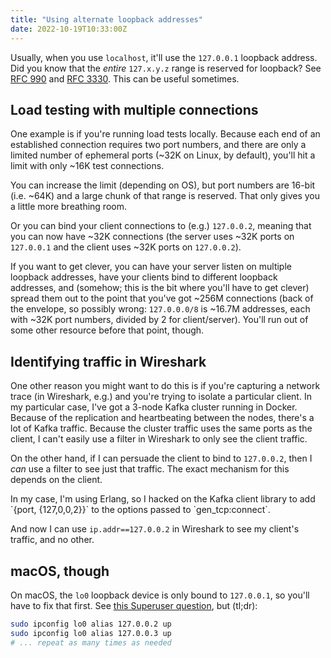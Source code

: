 ```yaml
---
title: "Using alternate loopback addresses"
date: 2022-10-19T10:33:00Z
---
```


Usually, when you use `localhost`, it'll use the `127.0.0.1` loopback address. Did you know that the _entire_
`127.x.y.z` range is reserved for loopback? See [RFC 990][rfc990] and [RFC 3330][rfc3330]. This can be useful sometimes.

[rfc990]: https://www.ietf.org/rfc/rfc990.html#page-6
[rfc3330]: https://www.ietf.org/rfc/rfc3330.html#section-2

## Load testing with multiple connections

One example is if you're running load tests locally. Because each end of an established connection requires two port
numbers, and there are only a limited number of ephemeral ports (~32K on Linux, by default), you'll hit a limit with
only ~16K test connections.

You can increase the limit (depending on OS), but port numbers are 16-bit (i.e. ~64K) and a large chunk of that range is
reserved. That only gives you a little more breathing room.

Or you can bind your client connections to (e.g.) `127.0.0.2`, meaning that you can now have ~32K connections (the
server uses ~32K ports on `127.0.0.1` and the client uses ~32K ports on `127.0.0.2`).

If you want to get clever, you can have your server listen on multiple loopback addresses, have your clients bind to
different loopback addresses, and (somehow; this is the bit where you'll have to get clever) spread them out to the
point that you've got ~256M connections (back of the envelope, so possibly wrong: `127.0.0.0/8` is ~16.7M addresses,
each with ~32K port numbers, divided by 2 for client/server). You'll run out of some other resource before that point,
though.

## Identifying traffic in Wireshark

One other reason you might want to do this is if you're capturing a network trace (in Wireshark, e.g.) and you're trying
to isolate a particular client. In my particular case, I've got a 3-node Kafka cluster running in Docker. Because of the
replication and heartbeating between the nodes, there's a lot of Kafka traffic. Because the cluster traffic uses the
same ports as the client, I can't easily use a filter in Wireshark to only see the client traffic.

On the other hand, if I can persuade the client to bind to `127.0.0.2`, then I _can_ use a filter to see just that
traffic. The exact mechanism for this depends on the client.

<div class="callout callout-secondary" markdown="span">
In my case, I'm using Erlang, so I hacked on the Kafka client library to add `{port, {127,0,0,2}}` to the options passed
to `gen_tcp:connect`.
</div>

And now I can use `ip.addr==127.0.0.2` in Wireshark to see my client's traffic, and no other.

## macOS, though

On macOS, the `lo0` loopback device is only bound to `127.0.0.1`, so you'll have to fix that first. See [this Superuser
question](https://superuser.com/questions/458875/how-do-you-get-loopback-addresses-other-than-127-0-0-1-to-work-on-os-x),
but (tl;dr):

```bash
sudo ipconfig lo0 alias 127.0.0.2 up
sudo ipconfig lo0 alias 127.0.0.3 up
# ... repeat as many times as needed
```
